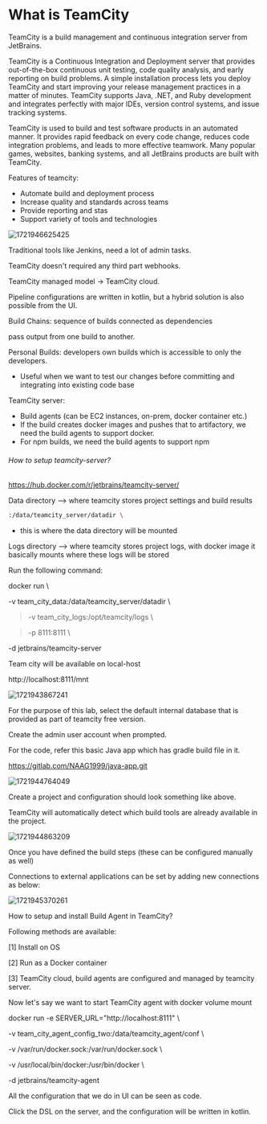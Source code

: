 # What is TeamCity

TeamCity is a build management and continuous integration server from JetBrains.

TeamCity is a Continuous Integration and Deployment server that provides out-of-the-box continuous unit testing, code quality analysis, and early reporting on build problems. A simple installation process lets you deploy TeamCity and start improving your release management practices in a matter of minutes. TeamCity supports Java, .NET, and Ruby development and integrates perfectly with major IDEs, version control systems, and issue tracking systems.

TeamCity is used to build and test software products in an automated manner. It provides rapid feedback on every code change, reduces code integration problems, and leads to more effective teamwork. Many popular games, websites, banking systems, and all JetBrains products are built with TeamCity.

Features of teamcity: 

- Automate build and deployment process
- Increase quality and standards across teams
- Provide reporting and stas
- Support variety of tools and technologies


![1721946625425](image/README/1721946625425.png)


Traditional tools like Jenkins, need a lot of admin tasks.

TeamCity doesn't required any third part webhooks.

TeamCity managed model -> TeamCity cloud.

Pipeline configurations are written in kotlin, but a hybrid solution is also possible from the UI.


Build Chains: sequence of builds connected as dependencies

pass output from one build to another.

Personal Builds: developers own builds which is accessible to only the developers. 

- Useful when we want to test our changes before committing and integrating into existing code base

TeamCity server: 

- Build agents (can be EC2 instances, on-prem, docker container etc.)
- If the build creates docker images and pushes that to artifactory, we need the build agents to support docker.
- For npm builds, we need the build agents to support npm


###### How to setup teamcity-server?

https://hub.docker.com/r/jetbrains/teamcity-server/

Data directory --> where teamcity stores project settings and build results

```bash
:/data/teamcity_server/datadir \
```

- this is where the data directory will be mounted

Logs directory --> where teamcity stores project logs, with docker image it basically mounts where these logs will be stored


Run the following command: 

docker run \

-v team_city_data:/data/teamcity_server/datadir \ 

> -v team_city_logs:/opt/teamcity/logs \

> -p 8111:8111 \

-d jetbrains/teamcity-server



Team city will be available on local-host

http://localhost:8111/mnt

![1721943867241](image/README/1721943867241.png)

For the purpose of this lab, select the default internal database that is provided as part of teamcity free version.

Create the admin user account when prompted.

For the code, refer this basic Java app which has gradle build file in it. 

https://gitlab.com/NAAG1999/java-app.git

![1721944764049](image/README/1721944764049.png)

Create a project and configuration should look something like above. 

TeamCity will automatically detect which build tools are already available in the project. 

![1721944863209](image/README/1721944863209.png)

Once you have defined the build steps (these can be configured manually as well)

Connections to external applications can be set by adding new connections as below:

![1721945370261](image/README/1721945370261.png)

How to setup and install Build Agent in TeamCity?

Following methods are available:

[1] Install on OS

[2] Run as a Docker container

[3] TeamCity cloud, build agents are configured and managed by teamcity server.

Now let's say we want to start TeamCity agent with docker volume mount

docker run -e SERVER_URL="http://localhost:8111"  \

-v team_city_agent_config_two:/data/teamcity_agent/conf  \

-v /var/run/docker.sock:/var/run/docker.sock \

-v /usr/local/bin/docker:/usr/bin/docker \

-d jetbrains/teamcity-agent


All the configuration that we do in UI can be seen as code. 

Click the DSL on the server, and the configuration will be written in kotlin.
